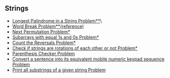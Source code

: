## Strings
- [Longest Palindrome in a String Problem**](https://practice.geeksforgeeks.org/problems/longest-palindrome-in-a-string3411/1#)\
- [Word Break Problem**](https://practice.geeksforgeeks.org/problems/word-break1352/1#)[(reference)](https://www.youtube.com/watch?v=XtIGGdrF67E)
- [Next Permutation Problem*](https://practice.geeksforgeeks.org/problems/next-permutation5226/1#)
- [Subarrays with equal 1s and 0s Problem*](https://practice.geeksforgeeks.org/problems/count-subarrays-with-equal-number-of-1s-and-0s-1587115620/1#)
- [Count the Reversals Problem*](https://practice.geeksforgeeks.org/problems/count-the-reversals0401/1#)
- [Check if strings are rotations of each other or not Problem*](https://practice.geeksforgeeks.org/problems/check-if-strings-are-rotations-of-each-other-or-not-1587115620/0/?company)
- [Parenthesis Checker Problem](https://practice.geeksforgeeks.org/problems/parenthesis-checker2744/1#)
- [Convert a sentence into its equivalent mobile numeric keypad sequence Problem](https://practice.geeksforgeeks.org/problems/convert-a-sentence-into-its-equivalent-mobile-numeric-keypad-sequence0547/1#)
- [Print all substrings of a given string Problem](https://www.geeksforgeeks.org/program-print-substrings-given-string/)